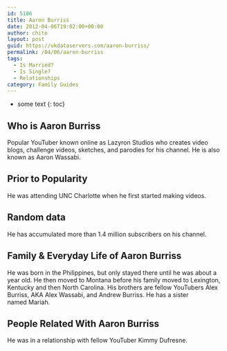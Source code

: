 ```yaml
---
id: 5186
title: Aaron Burriss
date: 2012-04-06T19:02:00+00:00
author: chito
layout: post
guid: https://ukdataservers.com/aaron-burriss/
permalink: /04/06/aaron-burriss
tags:
  - Is Married?
  - Is Single?
  - Relationships
category: Family Guides
---
```


* some text
{: toc}
          
          
## Who is  Aaron Burriss
                  
                  
                  
Popular YouTuber known online as Lazyron Studios who creates video blogs, challenge videos, sketches, and parodies for his channel. He is also known as Aaron Wassabi.  
                  
                
                
                
## Prior to Popularity 
                  
                  
                  
He was attending UNC Charlotte when he first started making videos.
                  
                
                
                
## Random data 
                  
                  
                  
He has accumulated more than 1.4 million subscribers on his channel.
                  
                
                
                
## Family & Everyday Life of Aaron Burriss
                  
                  
                  
He was born in the Philippines, but only stayed there until he was about a year old. He then moved to Montana before his family moved to Lexington, Kentucky and then North Carolina. His brothers are fellow YouTubers Alex Burriss, AKA Alex Wassabi, and Andrew Burriss. He has a sister named Mariah. 
                  
                
                
                
## People Related With  Aaron Burriss
                  
                  
                  
He was in a relationship with fellow YouTuber Kimmy Dufresne.
                  
                
              
            
          
          
          
    
    
  
